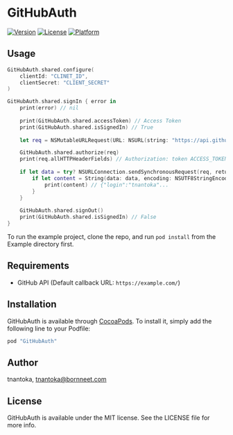 # GitHubAuth

[![Version](https://img.shields.io/cocoapods/v/GitHubAuth.svg?style=flat)](http://cocoapods.org/pods/GitHubAuth)
[![License](https://img.shields.io/cocoapods/l/GitHubAuth.svg?style=flat)](http://cocoapods.org/pods/GitHubAuth)
[![Platform](https://img.shields.io/cocoapods/p/GitHubAuth.svg?style=flat)](http://cocoapods.org/pods/GitHubAuth)

## Usage

```swift
GitHubAuth.shared.configure(
    clientId: "CLINET_ID",
    clientSecret: "CLIENT_SECRET"
)

GitHubAuth.shared.signIn { error in
    print(error) // nil
    
    print(GitHubAuth.shared.accessToken) // Access Token
    print(GitHubAuth.shared.isSignedIn) // True
    
    let req = NSMutableURLRequest(URL: NSURL(string: "https://api.github.com/user")!)

    GitHubAuth.shared.authorize(req)
    print(req.allHTTPHeaderFields) // Authorization: token ACCESS_TOKEN
    
    if let data = try? NSURLConnection.sendSynchronousRequest(req, returningResponse: nil) {
        if let content = String(data: data, encoding: NSUTF8StringEncoding) {
            print(content) // {"login":"tnantoka"...
        }
    }
    
    GitHubAuth.shared.signOut()
    print(GitHubAuth.shared.isSignedIn) // False
}
```

To run the example project, clone the repo, and run `pod install` from the Example directory first.

## Requirements

- GitHub API (Default callback URL: `https://example.com/`)

## Installation

GitHubAuth is available through [CocoaPods](http://cocoapods.org). To install
it, simply add the following line to your Podfile:

```ruby
pod "GitHubAuth"
```

## Author

tnantoka, tnantoka@bornneet.com

## License

GitHubAuth is available under the MIT license. See the LICENSE file for more info.
